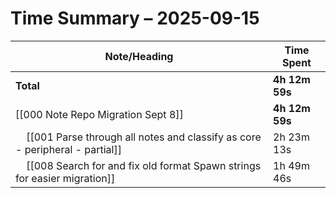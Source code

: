# Time Summary – 2025-09-15

| Note/Heading | Time Spent |
|--------------|------------|
| **Total** | **4h 12m 59s** |
| [[000 Note Repo Migration Sept 8]] | **4h 12m 59s** |
| &nbsp;&nbsp;&nbsp;&nbsp;[[001 Parse through all notes and classify as core - peripheral - partial]] | 2h 23m 13s |
| &nbsp;&nbsp;&nbsp;&nbsp;[[008 Search for and fix old format Spawn strings for easier migration]] | 1h 49m 46s |

